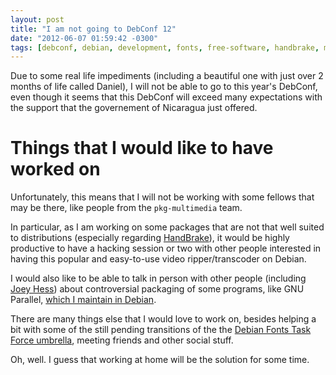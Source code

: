 ```yaml
---
layout: post
title: "I am not going to DebConf 12"
date: "2012-06-07 01:59:42 -0300"
tags: [debconf, debian, development, fonts, free-software, handbrake, multimedia]
---
```


Due to some real life impediments (including a beautiful one with just over
2 months of life called Daniel), I will not be able to go to this year's
DebConf, even though it seems that this DebConf will exceed many
expectations with the support that the governement of Nicaragua just
offered.

# Things that I would like to have worked on

Unfortunately, this means that I will not be working with some fellows that
may be there, like people from the `pkg-multimedia` team.

In particular, as I am working on some packages that are not that well
suited to distributions (especially regarding [HandBrake][0]), it would be
highly productive to have a hacking session or two with other people
interested in having this popular and easy-to-use video ripper/transcoder on
Debian.

I would also like to be able to talk in person with other people (including
[Joey Hess][1]) about controversial packaging of some programs, like GNU
Parallel, [which I maintain in Debian][2].

There are many things else that I would love to work on, besides helping a
bit with some of the still pending transitions of the the
[Debian Fonts Task Force umbrella][3], meeting friends and other social
stuff.

Oh, well. I guess that working at home will be the solution for some time.


[0]: http://handbrake.fr/
[1]: http://joeyh.name/blog/
[2]: http://packages.debian.org/sid/parallel
[3]: http://pkg-fonts.alioth.debian.org/

